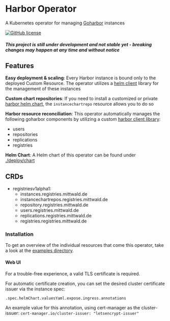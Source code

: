 # Harbor Operator

A Kubernetes operator for managing [Goharbor](https://github.com/goharbor/harbor) instances

[![GitHub license](https://img.shields.io/github/license/mittwald/harbor-operator.svg)](https://github.com/mittwald/harbor-operator/blob/master/LICENSE)

##### This project is still under development and not stable yet - breaking changes may happen at any time and without notice

## Features

**Easy deployment & scaling**: Every Harbor instance is bound only to the deployed Custom Resource.
The operator utilizes a [helm client](https://github.com/mittwald/go-helm-client) library for the management of these instances

**Custom chart repositories**: If you need to install a customized or private [harbor helm chart](https://github.com/goharbor/harbor-helm), the `instancechartrepo` resource allows you to do so

**Harbor resource reconciliation**: This operator automatically manages the following goharbor components by utilizing a custom [harbor client library](https://github.com/mittwald/goharbor-client):

- users
- repositories
- replications
- registries

**Helm Chart**: A Helm chart of this operator can be found under [./deploy/chart](./deploy/chart)

## CRDs
- registriesv1alpha1:
    - instances.registries.mittwald.de
    - instancechartrepos.registries.mittwald.de
    - repository.registries.mittwald.de
    - users.registries.mittwald.de
    - replications.registries.mittwald.de
    - registries.registries.mittwald.de
    
### Installation
To get an overview of the individual resources that come this operator, take a look at the [examples directory](./examples).
 
#### Web UI
For a trouble-free experience, a valid TLS certificate is required.

For automatic certificate creation, you can set the desired cluster certificate issuer via the instance spec:
 
`.spec.helmChart.valuesYaml.expose.ingress.annotations`

An example value for this annotation, using cert-manager as the cluster-issuer: `cert-manager.io/cluster-issuer: "letsencrypt-issuer"`